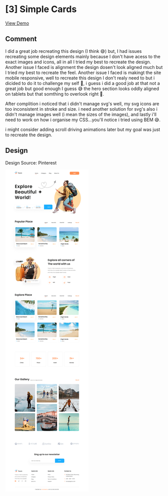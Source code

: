 # [3] Simple Cards

[View Demo](https://dannyakintunde.github.io/my-ui-challenge/simple%20cards)

## Comment

I did a great job recreating this design (I think 😅) but, I had issues recreating some design elements mainly because I don't have acess to the exact images and icons, all in all I tried my best to recreate the design. Another issue I faced is alignment the design dosen't look aligned much but I tried my best to recreate the feel. Another issue I faced is makingt the site mobile responsive, well to recreate this design I don't realy need to but i dicided to do it to challenge my self 🦾, i guess i did a good job at that not a great job but good enough I guess 😅 the hero section looks oddly aligned on tablets but that somthing to overlook right 🤔.

After complition i noticed that i didn't manage svg's well, my svg icons are too inconsistent in stroke and size. i need another solution for svg's also i didn't manage images well (i mean the sizes of the images), and lastly i'll need to work on how i organise my CSS...you'll notice i tried using BEM 😅.

i might consider adding scroll driving animations later but my goal was just to recreate the design.

## Design

Design Source: Pinterest

![Design image](design.png)
